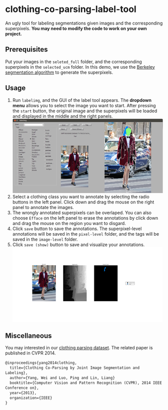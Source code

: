 # clothing-co-parsing-label-tool
An ugly tool for labeling segmentations given images and the corresponding superpixels. **You may need to modify the code to work on your own project.**

## Prerequisites
Put your images in the `seleted_full` folder, and the corresponding superpixels in the `selected_ucm` folder. In this demo, we use the [Berkeley segmentation algorithm](http://www.eecs.berkeley.edu/Research/Projects/CS/vision/grouping/BSR/BSR_code.tgz) to generate the superpixels.

## Usage
1. Run `labelimg`, and the GUI of the label tool appears. The **dropdown menu** allows you to select the image you want to start. After pressing the `start` button, the original image and the superpixels will be loaded and displayed in the middle and the right panels.
	![GUI](Screenshot.png)
2. Select a clothing class you want to annotate by selecting the radio buttons in the left panel. Click down and drag the mouse on the right panel to annotate the images. 
3. The wrongly annotated superpixels can be overlaped. You can also choose `Efface` on the left panel to erase the annotations by click down and drag the mouse on the region you want to disgard.
4. Click `save` button to save the annotations. The superpixel-level annotations will be saved in the `pixel-level` folder, and the tags will be saved in the `image-level` folder.
5. Click `save (show)` button to save and visualize your annotations.
  ![GUI](save-and-show.png)

## Miscellaneous
You may interested in our [clothing parsing dataset](https://github.com/bearpaw/clothing-co-parsing). The related paper is published in CVPR 2014.

```
@inproceedings{yang2014clothing,
  title={Clothing Co-Parsing by Joint Image Segmentation and Labeling},
  author={Yang, Wei and Luo, Ping and Lin, Liang}
  booktitle={Computer Vision and Pattern Recognition (CVPR), 2014 IEEE Conference on},
  year={2013},
  organization={IEEE}
}
```